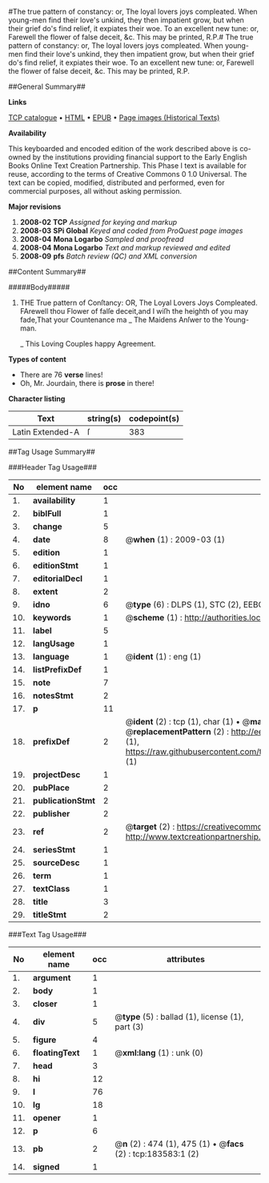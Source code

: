 #The true pattern of constancy: or, The loyal lovers joys compleated. When young-men find their love's unkind, they then impatient grow, but when their grief do's find relief, it expiates their woe. To an excellent new tune: or, Farewell the flower of false deceit, &c. This may be printed, R.P.#
The true pattern of constancy: or, The loyal lovers joys compleated. When young-men find their love's unkind, they then impatient grow, but when their grief do's find relief, it expiates their woe. To an excellent new tune: or, Farewell the flower of false deceit, &c. This may be printed, R.P.

##General Summary##

**Links**

[TCP catalogue](http://www.ota.ox.ac.uk/tcp/)  • 
[HTML](http://tei.it.ox.ac.uk/tcp/Texts-HTML/free/B06/B06268.html)  • 
[EPUB](http://tei.it.ox.ac.uk/tcp/Texts-EPUB/free/B06/B06268.epub) • 
[Page images (Historical Texts)](https://data.historicaltexts.jisc.ac.uk/view?pubId=eebo-99887931e&pageId=eebo-99887931e-183583-1)

**Availability**

This keyboarded and encoded edition of the
	       work described above is co-owned by the institutions
	       providing financial support to the Early English Books
	       Online Text Creation Partnership. This Phase I text is
	       available for reuse, according to the terms of Creative
	       Commons 0 1.0 Universal. The text can be copied,
	       modified, distributed and performed, even for
	       commercial purposes, all without asking permission.

**Major revisions**

1. __2008-02__ __TCP__ *Assigned for keying and markup*
1. __2008-03__ __SPi Global__ *Keyed and coded from ProQuest page images*
1. __2008-04__ __Mona Logarbo__ *Sampled and proofread*
1. __2008-04__ __Mona Logarbo__ *Text and markup reviewed and edited*
1. __2008-09__ __pfs__ *Batch review (QC) and XML conversion*

##Content Summary##

#####Body#####

1. THE True pattern of Conſtancy: OR, The Loyal Lovers Joys Compleated.
FArewell thou Flower of falſe deceit,and I wiſh the heighth of you may fade,That your Countenance ma
    _ The Maidens Anſwer to the Young-man.

    _ This Loving Couples happy Agreement.

**Types of content**

  * There are 76 **verse** lines!
  * Oh, Mr. Jourdain, there is **prose** in there!

**Character listing**


|Text|string(s)|codepoint(s)|
|---|---|---|
|Latin Extended-A|ſ|383|

##Tag Usage Summary##

###Header Tag Usage###

|No|element name|occ|attributes|
|---|---|---|---|
|1.|__availability__|1||
|2.|__biblFull__|1||
|3.|__change__|5||
|4.|__date__|8| @__when__ (1) : 2009-03 (1)|
|5.|__edition__|1||
|6.|__editionStmt__|1||
|7.|__editorialDecl__|1||
|8.|__extent__|2||
|9.|__idno__|6| @__type__ (6) : DLPS (1), STC (2), EEBO-CITATION (1), PROQUEST (1), VID (1)|
|10.|__keywords__|1| @__scheme__ (1) : http://authorities.loc.gov/ (1)|
|11.|__label__|5||
|12.|__langUsage__|1||
|13.|__language__|1| @__ident__ (1) : eng (1)|
|14.|__listPrefixDef__|1||
|15.|__note__|7||
|16.|__notesStmt__|2||
|17.|__p__|11||
|18.|__prefixDef__|2| @__ident__ (2) : tcp (1), char (1)  •  @__matchPattern__ (2) : ([0-9\-]+):([0-9IVX]+) (1), (.+) (1)  •  @__replacementPattern__ (2) : http://eebo.chadwyck.com/downloadtiff?vid=$1&page=$2 (1), https://raw.githubusercontent.com/textcreationpartnership/Texts/master/tcpchars.xml#$1 (1)|
|19.|__projectDesc__|1||
|20.|__pubPlace__|2||
|21.|__publicationStmt__|2||
|22.|__publisher__|2||
|23.|__ref__|2| @__target__ (2) : https://creativecommons.org/publicdomain/zero/1.0/ (1), http://www.textcreationpartnership.org/docs/. (1)|
|24.|__seriesStmt__|1||
|25.|__sourceDesc__|1||
|26.|__term__|1||
|27.|__textClass__|1||
|28.|__title__|3||
|29.|__titleStmt__|2||


###Text Tag Usage###

|No|element name|occ|attributes|
|---|---|---|---|
|1.|__argument__|1||
|2.|__body__|1||
|3.|__closer__|1||
|4.|__div__|5| @__type__ (5) : ballad (1), license (1), part (3)|
|5.|__figure__|4||
|6.|__floatingText__|1| @__xml:lang__ (1) : unk (0)|
|7.|__head__|3||
|8.|__hi__|12||
|9.|__l__|76||
|10.|__lg__|18||
|11.|__opener__|1||
|12.|__p__|6||
|13.|__pb__|2| @__n__ (2) : 474 (1), 475 (1)  •  @__facs__ (2) : tcp:183583:1 (2)|
|14.|__signed__|1||
